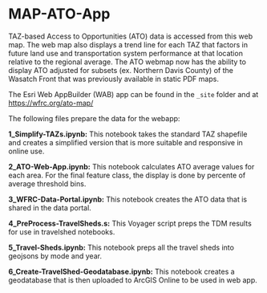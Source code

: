 # MAP-ATO-App

TAZ-based Access to Opportunities (ATO) data is accessed from this web map. The web map also displays a trend line for each TAZ that factors in future land use and transportation system performance at that location relative to the regional average. The ATO webmap now has the ability to display ATO adjusted for subsets (ex. Northern Davis County) of the Wasatch Front that was previously available in static PDF maps.

The Esri Web AppBuilder (WAB) app can be found in the `_site` folder and at https://wfrc.org/ato-map/

The following files prepare the data for the webapp:

**1_Simplify-TAZs.ipynb:** This notebook takes the standard TAZ shapefile and creates a simplified version that is more suitable and responsive in online use.

**2_ATO-Web-App.ipynb:** This notebook calculates ATO average values for each area. For the final feature class, the display is done by percente of average threshold bins. 

**3_WFRC-Data-Portal.ipynb:** This notebook creates the ATO data that is shared in the data portal.

**4_PreProcess-TravelSheds.s:** This Voyager script preps the TDM results for use in travelshed notebooks.

**5_Travel-Sheds.ipynb:** This notebook preps all the travel sheds into geojsons by mode and year.

**6_Create-TravelShed-Geodatabase.ipynb:** This notebook creates a geodatabase that is then uploaded to ArcGIS Online to be used in web app.
